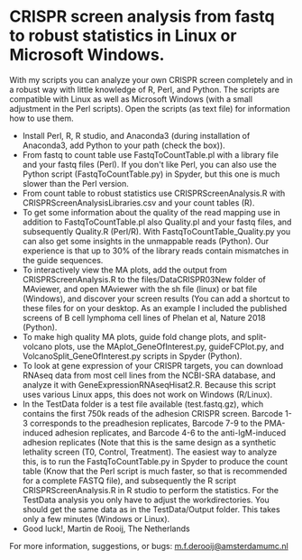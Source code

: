 # CRISPR screen analysis from fastq to robust statistics in Linux or Microsoft Windows.
With my scripts you can analyze your own CRISPR screen completely and in a robust way with little knowledge of R, Perl, and Python. 
The scripts are compatible with Linux as well as Microsoft Windows (with a small adjustment in the Perl scripts).
Open the scripts (as text file) for information how to use them.
- Install Perl, R, R studio, and Anaconda3 (during installation of Anaconda3, add Python to your path (check the box)).
- From fastq to count table use FastqToCountTable.pl with a library file and your fastq files (Perl). 
If you don't like Perl, you can also use the Python script (FastqToCountTable.py) in Spyder, but this one is much slower than the Perl  version.
- From count table to robust statistics use CRISPRScreenAnalysis.R with CRISPRScreenAnalysisLibraries.csv and your count tables (R).
- To get some information about the quality of the read mapping use in addition to FastqToCountTable.pl also Quality.pl and your fastq files, and subsequently Quality.R (Perl/R). With FastqToCountTable_Quality.py you can also get some insights in the unmappable reads (Python). Our experience is that up to 30% of the library reads contain mismatches in the guide sequences.
- To interactively view the MA plots, add the output from CRISPRScreenAnalysis.R to the files/DataCRISPR03New folder of MAviewer, and open MAviewer with the sh file (linux) or bat file (Windows), and discover your screen results (You can add a shortcut to these files for on your desktop. As an example I included the published screens of B cell lymphoma cell lines of Phelan et al, Nature 2018 (Python).
- To make high quality MA plots, guide fold change plots, and split-volcano plots, use the MAplot_GeneOfInterest.py, guideFCPlot.py, and VolcanoSplit_GeneOfInterest.py scripts in Spyder (Python).
- To look at gene expression of your CRISPR targets, you can download RNAseq data from most cell lines from the NCBI-SRA database, and analyze it with GeneExpressionRNAseqHisat2.R. Because this script uses various Linux apps, this does not work on Windows (R/Linux).
- In the TestData folder is a test file available (test.fastq.gz), which contains the first 750k reads of the adhesion CRISPR screen. Barcode 1-3 corresponds to the preadhesion replicates, Barcode 7-9 to the PMA-induced adhesion replicates, and Barcode 4-6 to the anti-IgM-induced adhesion replicates (Note that this is the same design as a synthetic lethality screen (T0, Control, Treatment). The easiest way to analyze this, is to run the FastqToCountTable.py in Spyder to produce the count table (Know that the Perl script is much faster, so that is recommended for a complete FASTQ file), and subsequently the R script CRISPRScreenAnalysis.R in R studio to perform the statistics. For the TestData analysis you only have to adjust the workdirectories. You should get the same data as in the TestData/Output folder. This takes only a few minutes (Windows or Linux).
- Good luck!, Martin de Rooij, The Netherlands

For more information, suggestions, or bugs: m.f.derooij@amsterdamumc.nl
